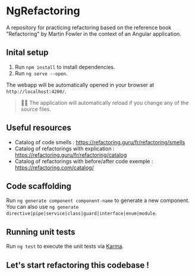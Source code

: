 # NgRefactoring

A repository for practicing refactoring based on the reference book "Refactoring" by Martin Fowler in the context of an Angular application.

## Inital setup

1. Run `npm install` to install dependencies.
2. Run `ng serve --open`. 

The webapp will be automatically opened in your browser at `http://localhost:4200/`. 

> 🐱‍👤 The application will automatically reload if you change any of the source files.


## Useful resources
- Catalog of code smells : https://refactoring.guru/fr/refactoring/smells 
- Catalog of refactorings with explication : https://refactoring.guru/fr/refactoring/catalog
- Catalog of refactorings with before/after code exemple : https://refactoring.com/catalog/

## Code scaffolding

Run `ng generate component component-name` to generate a new component. You can also use `ng generate directive|pipe|service|class|guard|interface|enum|module`.


## Running unit tests

Run `ng test` to execute the unit tests via [Karma](https://karma-runner.github.io).

## Let's start refactoring this codebase !

